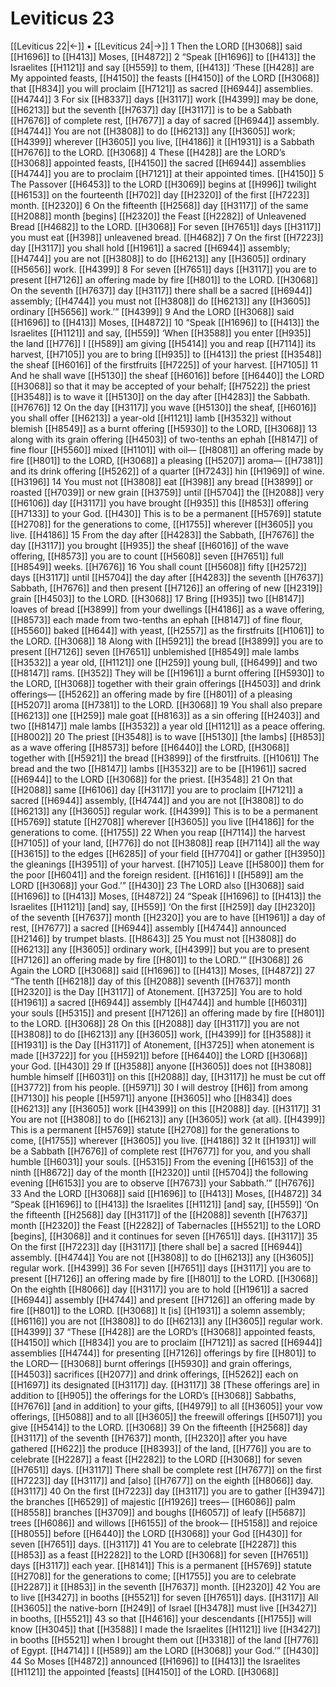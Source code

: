 # Leviticus 23
[[Leviticus 22|←]] • [[Leviticus 24|→]]
1 Then the LORD [[H3068]] said [[H1696]] to [[H413]] Moses, [[H4872]] 
2 “Speak [[H1696]] to [[H413]] the Israelites [[H1121]] and say [[H559]] to them, [[H413]] ‘These [[H428]] are My appointed feasts, [[H4150]] the feasts [[H4150]] of the LORD [[H3068]] that [[H834]] you will proclaim [[H7121]] as sacred [[H6944]] assemblies. [[H4744]] 
3 For six [[H8337]] days [[H3117]] work [[H4399]] may be done, [[H6213]] but the seventh [[H7637]] day [[H3117]] is to be a Sabbath [[H7676]] of complete rest, [[H7677]] a day of sacred [[H6944]] assembly. [[H4744]] You are not [[H3808]] to do [[H6213]] any [[H3605]] work; [[H4399]] wherever [[H3605]] you live, [[H4186]] it [[H1931]] is a Sabbath [[H7676]] to the LORD. [[H3068]] 
4 These [[H428]] are the LORD’s [[H3068]] appointed feasts, [[H4150]] the sacred [[H6944]] assemblies [[H4744]] you are to proclaim [[H7121]] at their appointed times. [[H4150]] 
5 The Passover [[H6453]] to the LORD [[H3069]] begins at [[H996]] twilight [[H6153]] on the fourteenth [[H702]] day [[H2320]] of the first [[H7223]] month. [[H2320]] 
6 On the fifteenth [[H2568]] day [[H3117]] of the same [[H2088]] month [begins] [[H2320]] the Feast [[H2282]] of Unleavened Bread [[H4682]] to the LORD. [[H3068]] For seven [[H7651]] days [[H3117]] you must eat [[H398]] unleavened bread. [[H4682]] 
7 On the first [[H7223]] day [[H3117]] you shall hold [[H1961]] a sacred [[H6944]] assembly; [[H4744]] you are not [[H3808]] to do [[H6213]] any [[H3605]] ordinary [[H5656]] work. [[H4399]] 
8 For seven [[H7651]] days [[H3117]] you are to present [[H7126]] an offering made by fire [[H801]] to the LORD. [[H3068]] On the seventh [[H7637]] day [[H3117]] there shall be a sacred [[H6944]] assembly; [[H4744]] you must not [[H3808]] do [[H6213]] any [[H3605]] ordinary [[H5656]] work.’” [[H4399]] 
9 And the LORD [[H3068]] said [[H1696]] to [[H413]] Moses, [[H4872]] 
10 “Speak [[H1696]] to [[H413]] the Israelites [[H1121]] and say, [[H559]] ‘When [[H3588]] you enter [[H935]] the land [[H776]] I [[H589]] am giving [[H5414]] you  and reap [[H7114]] its harvest, [[H7105]] you are to bring [[H935]] to [[H413]] the priest [[H3548]] the sheaf [[H6016]] of the firstfruits [[H7225]] of your harvest. [[H7105]] 
11 And he shall wave [[H5130]] the sheaf [[H6016]] before [[H6440]] the LORD [[H3068]] so that it may be accepted of your behalf; [[H7522]] the priest [[H3548]] is to wave it [[H5130]] on the day after [[H4283]] the Sabbath. [[H7676]] 
12 On the day [[H3117]] you wave [[H5130]] the sheaf, [[H6016]] you shall offer [[H6213]] a year-old [[H1121]] lamb [[H3532]] without blemish [[H8549]] as a burnt offering [[H5930]] to the LORD, [[H3068]] 
13 along with its grain offering [[H4503]] of two-tenths an ephah [[H8147]] of fine flour [[H5560]] mixed [[H1101]] with oil— [[H8081]] an offering made by fire [[H801]] to the LORD, [[H3068]] a pleasing [[H5207]] aroma— [[H7381]] and its drink offering [[H5262]] of a quarter [[H7243]] hin [[H1969]] of wine. [[H3196]] 
14 You must not [[H3808]] eat [[H398]] any bread [[H3899]] or roasted [[H7039]] or new grain [[H3759]] until [[H5704]] the [[H2088]] very [[H6106]] day [[H3117]] you have brought [[H935]] this [[H853]] offering [[H7133]] to your God. [[H430]] This is to be a permanent [[H5769]] statute [[H2708]] for the generations to come, [[H1755]] wherever [[H3605]] you live. [[H4186]] 
15 From the day after [[H4283]] the Sabbath, [[H7676]] the day [[H3117]] you brought [[H935]] the sheaf [[H6016]] of the wave offering, [[H8573]] you are to count [[H5608]] seven [[H7651]] full [[H8549]] weeks. [[H7676]] 
16 You shall count [[H5608]] fifty [[H2572]] days [[H3117]] until [[H5704]] the day after [[H4283]] the seventh [[H7637]] Sabbath, [[H7676]] and then present [[H7126]] an offering of new [[H2319]] grain [[H4503]] to the LORD. [[H3068]] 
17 Bring [[H935]] two [[H8147]] loaves of bread [[H3899]] from your dwellings [[H4186]] as a wave offering, [[H8573]] each made from two-tenths an ephah [[H8147]] of fine flour, [[H5560]] baked [[H644]] with yeast, [[H2557]] as the firstfruits [[H1061]] to the LORD. [[H3068]] 
18 Along with [[H5921]] the bread [[H3899]] you are to present [[H7126]] seven [[H7651]] unblemished [[H8549]] male lambs [[H3532]] a year old, [[H1121]] one [[H259]] young bull, [[H6499]] and two [[H8147]] rams. [[H352]] They will be [[H1961]] a burnt offering [[H5930]] to the LORD, [[H3068]] together with their grain offerings [[H4503]] and drink offerings— [[H5262]] an offering made by fire [[H801]] of a pleasing [[H5207]] aroma [[H7381]] to the LORD. [[H3068]] 
19 You shall also prepare [[H6213]] one [[H259]] male goat [[H8163]] as a sin offering [[H2403]] and two [[H8147]] male lambs [[H3532]] a year old [[H1121]] as a peace offering. [[H8002]] 
20 The priest [[H3548]] is to wave [[H5130]] [the lambs] [[H853]] as a wave offering [[H8573]] before [[H6440]] the LORD, [[H3068]] together with [[H5921]] the bread [[H3899]] of the firstfruits. [[H1061]] The bread and the two [[H8147]] lambs [[H3532]] are to be [[H1961]] sacred [[H6944]] to the LORD [[H3068]] for the priest. [[H3548]] 
21 On that [[H2088]] same [[H6106]] day [[H3117]] you are to proclaim [[H7121]] a sacred [[H6944]] assembly, [[H4744]] and  you are not [[H3808]] to do [[H6213]] any [[H3605]] regular work. [[H4399]] This is to be a permanent [[H5769]] statute [[H2708]] wherever [[H3605]] you live [[H4186]] for the generations to come. [[H1755]] 
22 When you reap [[H7114]] the harvest [[H7105]] of your land, [[H776]] do not [[H3808]] reap [[H7114]] all the way [[H3615]] to the edges [[H6285]] of your field [[H7704]] or gather [[H3950]] the gleanings [[H3951]] of your harvest. [[H7105]] Leave [[H5800]] them for the poor [[H6041]] and the foreign resident. [[H1616]] I [[H589]] am the LORD [[H3068]] your God.’” [[H430]] 
23 The LORD also [[H3068]] said [[H1696]] to [[H413]] Moses, [[H4872]] 
24 “Speak [[H1696]] to [[H413]] the Israelites [[H1121]] [and] say, [[H559]] ‘On the first [[H259]] day [[H2320]] of the seventh [[H7637]] month [[H2320]] you are to have [[H1961]] a day of rest, [[H7677]] a sacred [[H6944]] assembly [[H4744]] announced [[H2146]] by trumpet blasts. [[H8643]] 
25 You must not [[H3808]] do [[H6213]] any [[H3605]] ordinary work, [[H4399]] but you are to present [[H7126]] an offering made by fire [[H801]] to the LORD.’” [[H3068]] 
26 Again the LORD [[H3068]] said [[H1696]] to [[H413]] Moses, [[H4872]] 
27 “The tenth [[H6218]] day of this [[H2088]] seventh [[H7637]] month [[H2320]] is the Day [[H3117]] of Atonement. [[H3725]] You are to hold [[H1961]] a sacred [[H6944]] assembly [[H4744]] and humble [[H6031]] your souls [[H5315]] and present [[H7126]] an offering made by fire [[H801]] to the LORD. [[H3068]] 
28 On this [[H2088]] day [[H3117]] you are not [[H3808]] to do [[H6213]] any [[H3605]] work, [[H4399]] for [[H3588]] it [[H1931]] is the Day [[H3117]] of Atonement, [[H3725]] when atonement is made [[H3722]] for you [[H5921]] before [[H6440]] the LORD [[H3068]] your God. [[H430]] 
29 If [[H3588]] anyone [[H3605]] does not [[H3808]] humble himself [[H6031]] on this [[H2088]] day, [[H3117]] he must be cut off [[H3772]] from his people. [[H5971]] 
30 I will destroy [[H6]] from among [[H7130]] his people [[H5971]] anyone [[H3605]] who [[H834]] does [[H6213]] any [[H3605]] work [[H4399]] on this [[H2088]] day. [[H3117]] 
31 You are not [[H3808]] to do [[H6213]] any [[H3605]] work {at all}. [[H4399]] This is a permanent [[H5769]] statute [[H2708]] for the generations to come, [[H1755]] wherever [[H3605]] you live. [[H4186]] 
32 It [[H1931]] will be a Sabbath [[H7676]] of complete rest [[H7677]] for you,  and you shall humble [[H6031]] your souls. [[H5315]] From the evening [[H6153]] of the ninth [[H8672]] day of the month [[H2320]] until [[H5704]] the following evening [[H6153]] you are to observe [[H7673]] your Sabbath.’” [[H7676]] 
33 And the LORD [[H3068]] said [[H1696]] to [[H413]] Moses, [[H4872]] 
34 “Speak [[H1696]] to [[H413]] the Israelites [[H1121]] [and] say, [[H559]] ‘On the fifteenth [[H2568]] day [[H3117]] of the [[H2088]] seventh [[H7637]] month [[H2320]] the Feast [[H2282]] of Tabernacles [[H5521]] to the LORD [begins], [[H3068]] and it continues for seven [[H7651]] days. [[H3117]] 
35 On the first [[H7223]] day [[H3117]] [there shall be] a sacred [[H6944]] assembly. [[H4744]] You are not [[H3808]] to do [[H6213]] any [[H3605]] regular work. [[H4399]] 
36 For seven [[H7651]] days [[H3117]] you are to present [[H7126]] an offering made by fire [[H801]] to the LORD. [[H3068]] On the eighth [[H8066]] day [[H3117]] you are to hold [[H1961]] a sacred [[H6944]] assembly [[H4744]] and present [[H7126]] an offering made by fire [[H801]] to the LORD. [[H3068]] It [is] [[H1931]] a solemn assembly; [[H6116]] you are not [[H3808]] to do [[H6213]] any [[H3605]] regular work. [[H4399]] 
37 “These [[H428]] are the LORD’s [[H3068]] appointed feasts, [[H4150]] which [[H834]] you are to proclaim [[H7121]] as sacred [[H6944]] assemblies [[H4744]] for presenting [[H7126]] offerings by fire [[H801]] to the LORD— [[H3068]] burnt offerings [[H5930]] and grain offerings, [[H4503]] sacrifices [[H2077]] and drink offerings, [[H5262]] each on [[H1697]] its designated [[H3117]] day. [[H3117]] 
38 [These offerings are] in addition to [[H905]] the offerings for the LORD’s [[H3068]] Sabbaths, [[H7676]] [and in addition] to your gifts, [[H4979]] to all [[H3605]] your vow offerings, [[H5088]] and to all [[H3605]] the freewill offerings [[H5071]] you give [[H5414]] to the LORD. [[H3068]] 
39 On the fifteenth [[H2568]] day [[H3117]] of the seventh [[H7637]] month, [[H2320]] after you have gathered [[H622]] the produce [[H8393]] of the land, [[H776]] you are to celebrate [[H2287]] a feast [[H2282]] to the LORD [[H3068]] for seven [[H7651]] days. [[H3117]] There shall be complete rest [[H7677]] on the first [[H7223]] day [[H3117]] and [also] [[H7677]] on the eighth [[H8066]] day. [[H3117]] 
40 On the first [[H7223]] day [[H3117]] you are to gather [[H3947]] the branches [[H6529]] of majestic [[H1926]] trees— [[H6086]] palm [[H8558]] branches [[H3709]] and boughs [[H6057]] of leafy [[H5687]] trees [[H6086]] and willows [[H6155]] of the brook— [[H5158]] and rejoice [[H8055]] before [[H6440]] the LORD [[H3068]] your God [[H430]] for seven [[H7651]] days. [[H3117]] 
41 You are to celebrate [[H2287]] this [[H853]] as a feast [[H2282]] to the LORD [[H3068]] for seven [[H7651]] days [[H3117]] each year. [[H8141]] This is a permanent [[H5769]] statute [[H2708]] for the generations to come; [[H1755]] you are to celebrate [[H2287]] it [[H853]] in the seventh [[H7637]] month. [[H2320]] 
42 You are to live [[H3427]] in booths [[H5521]] for seven [[H7651]] days. [[H3117]] All [[H3605]] the native-born [[H249]] of Israel [[H3478]] must live [[H3427]] in booths, [[H5521]] 
43 so that [[H4616]] your descendants [[H1755]] will know [[H3045]] that [[H3588]] I made the Israelites [[H1121]] live [[H3427]] in booths [[H5521]] when I brought them out [[H3318]] of the land [[H776]] of Egypt. [[H4714]] I [[H589]] am the LORD [[H3068]] your God.’” [[H430]] 
44 So Moses [[H4872]] announced [[H1696]] to [[H413]] the Israelites [[H1121]] the appointed [feasts] [[H4150]] of the LORD. [[H3068]] 
